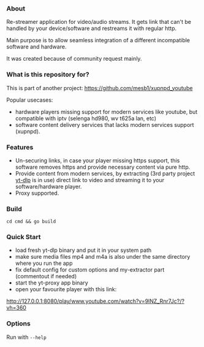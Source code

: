 ### About 
Re-streamer application for video/audio streams. It gets link that can't be handled by your device/software and restreams it with regular http.

Main purpose is to allow seamless integration of a different incompatible software and hardware.

It was created because of community request mainly.

### What is this repository for? ###

This is part of another project: https://github.com/mesb1/xupnpd_youtube

Popular usecases: 
*  hardware players missing support for modern services like youtube, but compatible with iptv (selenga hd980, wv t625a lan, etc)
*  software content delivery services that lacks modern services support (xupnpd).

### Features

*  Un-securing links, in case your player missing https support, this software removes https and provide necessary content via pure http.
*  Provide content from modern services, by extracting (3rd party project [yt-dlp](https://github.com/yt-dlp/yt-dlp) is in use) direct link to video and streaming it to your software/hardware player.
*  Proxy supported.

### Build ###

`cd cmd && go build`

### Quick Start ###

*  load fresh yt-dlp binary and put it in your system path
*  make sure media files mp4 and m4a is also under the same directory where you run the app
*  fix default config for custom options and my-extractor part (commentout if needed)
*  start the yt-proxy app binary
*  open your favourite player with this link:
  
http://127.0.0.1:8080/play/www.youtube.com/watch?v=9lNZ_Rnr7Jc?/?vh=360


### Options ###

Run with `--help`
